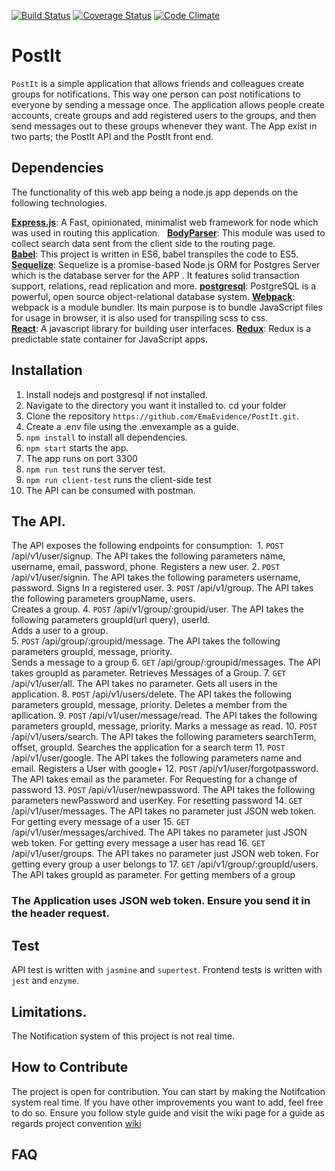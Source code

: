 [![Build Status](https://travis-ci.org/EmaEvidence/PostIt.svg?branch=Refactor-Model)](https://travis-ci.org/EmaEvidence/PostIt)
[![Coverage Status](https://coveralls.io/repos/github/EmaEvidence/PostIt/badge.svg?branch=Refactor-Model)](https://coveralls.io/github/EmaEvidence/PostIt?branch=Refactor-Model)
[![Code Climate](https://codeclimate.com/github/EmaEvidence/PostIt/badges/gpa.svg)](https://codeclimate.com/github/EmaEvidence/PostIt)
# PostIt
```PostIt``` is a simple application that allows friends and colleagues create groups for notifications. This way one person can post notifications to everyone by sending a message once. The application allows people create accounts, create groups and add registered users to the groups, and then send messages out to these groups whenever they want. The App exist in two parts; the PostIt API and the PostIt front end.

## Dependencies
The functionality of this web app being a node.js app depends on the following technologies.

[**Express.js**](https://expressjs.com/): A Fast, opinionated, minimalist web framework for node which was used in routing this application.  
[**BodyParser**](https://babeljs.io/): This module was used to collect search data sent from the client side to the routing page.   
[**Babel**](https://babeljs.io/): This project is written in ES6, babel transpiles the code to ES5.  
[**Sequelize**](https://www.sequelizejs.com): Sequelize is a promise-based Node.js ORM for Postgres Server which is the database server for the APP . It features solid transaction support, relations, read replication and more. 
[**postgresql**](https://www.postgresql.org/): PostgreSQL is a powerful, open source object-relational database system.
[**Webpack**](https://webpack.js.org/): webpack is a module bundler. Its main purpose is to bundle JavaScript files for usage in browser, it is also used for transpiling scss to css.  
[**React**](https://facebook.github.io/react/): A javascript library for building user interfaces.
[**Redux**](http://redux.js.org/): Redux is a predictable state container for JavaScript apps.


## Installation

1. Install nodejs and postgresql if not installed.
2. Navigate to the directory you want it installed to. cd your folder
3. Clone the repository ``` https://github.com/EmaEvidence/PostIt.git ```.
4. Create a .env file using the .envexample as a guide.
5. ``` npm install ``` to install all dependencies.
6. ``` npm start ``` starts the app.
7. The app runs on port 3300
8. ``` npm run test ``` runs the server test.
9. ``` npm run client-test ``` runs the client-side test
10. The API can be consumed with postman.

## The API.
The API exposes the following endpoints for consumption:
  1. ```POST``` /api/v1/user/signup. The API takes the following parameters name, username, email, password, phone.
    Registers a new user.
  2. ```POST``` /api/v1/user/signin. The API takes the following parameters username, password.
    Signs In a registered user.
  3. ```POST``` /api/v1/group. The API takes the following parameters groupName, users.  
    Creates a group.
  4. ```POST``` /api/v1/group/:groupid/user. The API takes the following parameters groupId(url query), userId.  
    Adds a user to a group.  
  5. ```POST``` /api/group/:groupid/message. The API takes the following parameters groupId, message, priority.  
    Sends a message to a group
  6. ```GET``` /api/group/:groupid/messages. The API takes groupId as parameter.
    Retrieves Messages of a Group.
  7. ```GET``` /api/v1/user/all. The API takes no parameter.
    Gets all users in the application.
  8. ```POST``` /api/v1/users/delete. The API takes the following parameters groupId, message, priority.
    Deletes a member from the apllication.
  9. ```POST``` /api/v1/user/message/read. The API takes the following parameters groupId, message, priority.
    Marks a message as read.
  10. ```POST``` /api/v1/users/search. The API takes the following parameters searchTerm, offset, groupId.
    Searches the application for a search term
  11. ```POST``` /api/v1/user/google. The API takes the following parameters name and email.
    Registers a User with google+
  12. ```POST``` /api/v1/user/forgotpassword. The API takes email as the parameter.
    For Requesting for a change of password
  13. ```POST``` /api/v1/user/newpassword. The API takes the following parameters newPassword and userKey.
    For resetting password
  14. ```GET``` /api/v1/user/messages. The API takes no parameter just JSON web token.
    For getting every message of a user
  15. ```GET``` /api/v1/user/messages/archived. The API takes no parameter just JSON web token.
    For getting every message a user has read
  16. ```GET``` /api/v1/user/groups. The API takes no parameter just JSON web token.
    For getting every group a user belongs to
  17. ```GET``` /api/v1/group/:groupId/users. The API takes groupId as parameter.
    For getting members of a group
### The Application uses JSON web token. Ensure you send it in the header request.
## Test
API test is written with ``` jasmine ``` and ``` supertest ```.
Frontend tests is written with ``` jest ``` and ``` enzyme ```.

## Limitations.
The Notification system of this project is not real time.


## How to Contribute
The project is open for contribution. You can start by making the Notifcation system real time. If you have other improvements you want to add, feel free to do so. Ensure you follow style guide and visit the wiki page for a guide as regards project convention
[wiki](wiki.com)

## FAQ
